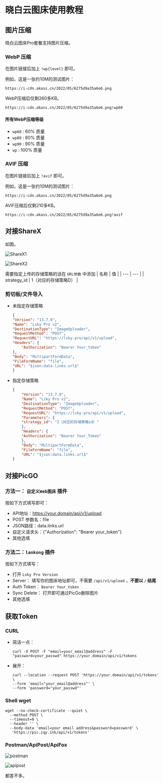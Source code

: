 # 晓白云图床使用教程

## 图片压缩

晓白云图床Pro套餐支持图片压缩。

### WebP 压缩

在图片链接后加上 `!wp{level}` 即可。

例如，这是一张约10M的测试图片：
```
https://i-cdn.akass.cn/2022/05/6275d9a35a6e6.png
``` 

WebP压缩后仅剩260多KB。

```
https://i-cdn.akass.cn/2022/05/6275d9a35a6e6.png!wp60
```

#### 所有WebP压缩等级

- `wp60` : 60% 质量
- `wp80` : 80% 质量
- `wp90` : 90% 质量
- `wp` : 100% 质量

### AVIF 压缩

在图片链接后加上 `!avif` 即可。

例如，这是一张约10M的测试图片：
```
https://i-cdn.akass.cn/2022/05/6275d9a35a6e6.png
``` 

AVIF压缩后仅剩210多KB。

```
https://i-cdn.akass.cn/2022/05/6275d9a35a6e6.png!avif
```


## 对接ShareX

如图。

![ShareX1](https://i-cdn.akass.cn/2022/05/6284f19b57faf.png!wp)

![ShareX2](https://i-cdn.akass.cn/2022/05/6284f1b295cf3.png!wp)

需要指定上传的存储策略的话在 `URL参数` 中添加
| 名称 | 值 |
| --- | --- |
| strategy_id | 1（对应的存储策略D） |


### 剪切板/文件导入

- 未指定存储策略
    ```json
    {
    "Version": "13.7.0",
    "Name": "Lsky Pro v2",
    "DestinationType": "ImageUploader",
    "RequestMethod": "POST",
    "RequestURL": "https://lsky.pro/api/v1/upload",
    "Headers": {
        "Authorization": "Bearer Your_token"
    },
    "Body": "MultipartFormData",
    "FileFormName": "file",
    "URL": "$json:data.links.url$"
    }
    ```
- 指定存储策略
    ```json
    {
        "Version": "13.7.0",
        "Name": "Lsky Pro v2",
        "DestinationType": "ImageUploader",
        "RequestMethod": "POST",
        "RequestURL": "https://lsky.pro/api/v1/upload",
        "Parameters": {
        "strategy_id": "2（对应的存储策略id）"
        },
        "Headers": {
        "Authorization": "Bearer Your_Token"
        },
        "Body": "MultipartFormData",
        "FileFormName": "file",
        "URL": "$json:data.links.url$"
    }
    ```

## 对接PicGO

### 方法一： `自定义Web图床` 插件

按如下方式填写即可：

- API地址：https://your.domain/api/v1/upload
- POST 参数名：file
- JSON路径：data.links.url
- 自定义请求头：{"Authorization": "Bearer your_token"}
- 其他选填

### 方法二：`lankong` 插件

按如下方式填写：

- 打开 `Lsky Pro Version`
- Server： 填写你的图床地址即可，不需要 `/api/v1/upload` ，**不要以 `/` 结尾**
- Auth Token： `Bearer Your_token`
- Sync Delete： 打开即可通过PicGo删除图片
- 其他选填


## 获取Token

### CURL

- 简洁一点：

    ```
    curl -X POST -F "email=your_email@address" -F "password=your_passwd" https://your.domain/api/v1/tokens
    ```
- 展开：
    ```
    curl --location --request POST 'https://your.domain/api/v1/tokens' \
    --form 'email="your_email@address"' \
    --form 'password="your_passwd"'
    ```

### Shell wget
```
wget --no-check-certificate --quiet \
  --method POST \
  --timeout=0 \
  --header '' \
  --body-data 'email=your email address&password=password' \
   'https://pic.iqy.ink/api/v1/tokens'
```

### Postman/ApiPost/ApiFox

![postman](https://i-cdn.akass.cn/2022/05/6284f24f9fd78.png!wp)

![apipost](https://i-cdn.akass.cn/2022/05/6284f2843a854.png!wp)

都差不多。